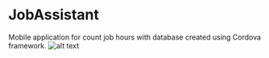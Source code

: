 # JobAssistant
Mobile application for count job hours with database created using Cordova framework. 
![alt text](https://github.com/Kevvski/JobAssistant/blob/main/AppImages/1.jpg|width=100)
